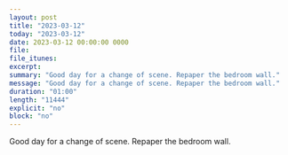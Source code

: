 ```yaml
---
layout: post
title: "2023-03-12"
today: "2023-03-12"
date: 2023-03-12 00:00:00 0000
file:
file_itunes:
excerpt:
summary: "Good day for a change of scene. Repaper the bedroom wall."
message: "Good day for a change of scene. Repaper the bedroom wall."
duration: "01:00"
length: "11444"
explicit: "no"
block: "no"
---
```

Good day for a change of scene. Repaper the bedroom wall.

